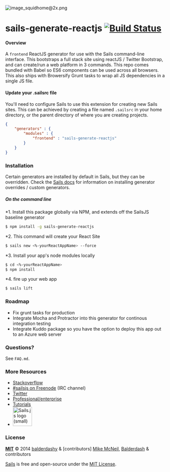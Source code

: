 ![image_squidhome@2x.png](http://i.imgur.com/RIvu9.png)

# sails-generate-reactjs [![Build Status](https://travis-ci.org/erikschlegel/sails-generate-reactjs.svg)](https://travis-ci.org/erikschlegel/sails-generate-reactjs)

#### Overview
A `frontend` ReactJS generator for use with the Sails command-line interface. This bootstraps a full stack site using reactJS / Twitter Bootstrap, and can create/run a web platform in 3 commands. This repo comes bundled with Babel so ES6 components can be used across all browsers. This also ships with Browersify Grunt tasks to wrap all JS dependencies in a single JS file.

#### Update your .sailsrc file
You'll need to configure Sails to use this extension for creating new Sails sites. This can be achieved by creating a file named `.sailsrc` in your home directory, or the parent directory of where you are creating projects. 
```json
{
    "generators" : {
        "modules" : {
            "frontend" : "sails-generate-reactjs"
        }
    }
}
```

### Installation
Certain generators are installed by default in Sails, but they can be overridden.  Check the [Sails docs](http://sailsjs.org/#!documentation) for information on installing generator overrides / custom generators.

##### On the command line
*1. Install this package globally via NPM, and extends off the SailsJS baseline generator
```sh
$ npm install -g sails-generate-reactjs
```

*2. This command will create your React Site
```sh
$ sails new <%-yourReactAppName> --force
```

*3. Install your app's node modules locally
```sh
$ cd <%-yourReactAppName>
$ npm install
```

*4. fire up your web app
```sh
$ sails lift
```

### Roadmap
* Fix grunt tasks for production
* Integrate Mocha and Protractor into this generator for continous integration testing
* Integrate Kuddo package so you have the option to deploy this app out to an Azure web server

### Questions?

See `FAQ.md`.

### More Resources

- [Stackoverflow](http://stackoverflow.com/questions/tagged/sails.js)
- [#sailsjs on Freenode](http://webchat.freenode.net/) (IRC channel)
- [Twitter](https://twitter.com/sailsjs)
- [Professional/enterprise](https://github.com/balderdashy/sails-docs/blob/master/FAQ.md#are-there-professional-support-options)
- [Tutorials](https://github.com/balderdashy/sails-docs/blob/master/FAQ.md#where-do-i-get-help)
- <a href="http://sailsjs.org" target="_blank" title="Node.js framework for building realtime APIs."><img src="https://github-camo.global.ssl.fastly.net/9e49073459ed4e0e2687b80eaf515d87b0da4a6b/687474703a2f2f62616c64657264617368792e6769746875622e696f2f7361696c732f696d616765732f6c6f676f2e706e67" width=60 alt="Sails.js logo (small)"/></a>


### License

**[MIT](./LICENSE)**
&copy; 2014 [balderdashy](http://github.com/balderdashy) & [contributors]
[Mike McNeil](http://michaelmcneil.com), [Balderdash](http://balderdash.co) & contributors

[Sails](http://sailsjs.org) is free and open-source under the [MIT License](http://sails.mit-license.org/).
